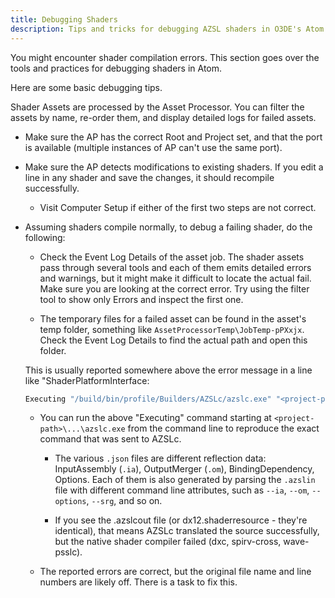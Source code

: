 ```yaml
---
title: Debugging Shaders
description: Tips and tricks for debugging AZSL shaders in O3DE's Atom renderer.
---
```


You might encounter shader compilation errors. This section goes over the tools and practices for debugging shaders in Atom. 

<!-- NOTE: The below content is copied from the Shader System > Debugging wiki. Update is needed for this section.  -->

Here are some basic debugging tips.

Shader Assets are processed by the Asset Processor. You can filter the assets by name, re-order them, and display detailed logs for failed assets.

- Make sure the AP has the correct Root and Project set, and that the port is available (multiple instances of AP can't use the same port).
- Make sure the AP detects modifications to existing shaders. If you edit a line in any shader and save the changes, it should recompile successfully.
  - Visit Computer Setup if either of the first two steps are not correct.
- Assuming shaders compile normally, to debug a failing shader, do the following:
  - Check the Event Log Details of the asset job. The shader assets pass through several tools and each of them emits detailed errors and warnings, but it might make it difficult to locate the actual fail. Make sure you are looking at the correct error. Try using the filter tool to show only Errors and inspect the first one.
  
  - The temporary files for a failed asset can be found in the asset's temp folder, something like `AssetProcessorTemp\JobTemp-pPXxjx`. Check the Event Log Details to find the actual path and open this folder. 
  
  This is usually reported somewhere above the error message in a line like "ShaderPlatformInterface: 
  ```bash
  Executing "/build/bin/profile/Builders/AZSLc/azslc.exe" "<project-path>/AssetProcessorTemp/JobTemp-pPXxjx/SkyBox.vulkan.azslin" --full --Zpr --strip-unused-srgs --use-spaces --unique-idx --namespace=vk --root-const=128 --W1 -o "<project-path>/AssetProcessorTemp/JobTemp-pPXxjx/SkyBox.vulkan.hlsl"' ..."
  ```
  - You can run the above "Executing" command starting at `<project-path>\...\azslc.exe` from the command line to reproduce the exact command that was sent to AZSLc.
    
    - The various `.json` files are different reflection data: InputAssembly (`.ia`), OutputMerger (`.om`), BindingDependency, Options. Each of them is also generated by parsing the `.azslin` file with different command line attributes, such as `--ia`, `--om`, `--options`, `--srg`, and so on. 
    
    - If you see the .azslcout file (or dx12.shaderresource - they're identical), that means AZSLc translated the source successfully, but the native shader compiler failed (dxc, spirv-cross, wave-psslc).
    
  - The reported errors are correct, but the original file name and line numbers are likely off. There is a task to fix this.